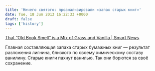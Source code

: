 ```yaml
---
title: 'Ничего святого: проанализировали «запах старых книг»'
date: Tue, 18 Jun 2013 16:22:33 +0000
draft: false
tags: ['history']
---
```


[That “Old Book Smell” is a Mix of Grass and Vanilla | Smart News](http://blogs.smithsonianmag.com/smartnews/2013/06/that-old-book-smell-is-a-mix-of-grass-and-vanilla).

Главная составляющая запаха старых бумажных книг — результат разложения лигнина, близкого по своему химическому составу ванилину. Старые книги пахнут ванилью. Так они борются за своё сохранение.